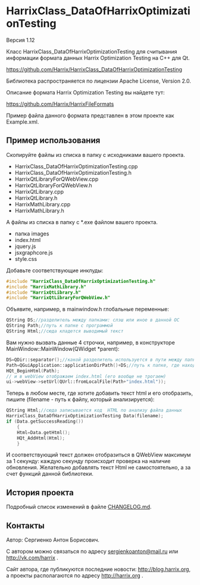 HarrixClass_DataOfHarrixOptimizationTesting
===========================================

Версия 1.12

Класс HarrixClass_DataOfHarrixOptimizationTesting для считывания информации формата данных Harrix Optimization Testing на C++ для Qt.

https://github.com/Harrix/HarrixClass_DataOfHarrixOptimizationTesting

Библиотека распространяется по лицензии Apache License, Version 2.0.

Описание формата Harrix Optimization Testing вы найдете тут:

https://github.com/Harrix/HarrixFileFormats

Пример файла данного формата представлен в этом проекте как Example.xml.

Пример использования
--------------------
Скопируйте файлы из списка в папку с исходниками вашего проекта.
- HarrixClass_DataOfHarrixOptimizationTesting.cpp
- HarrixClass_DataOfHarrixOptimizationTesting.h
- HarrixQtLibraryForQWebView.cpp
- HarrixQtLibraryForQWebView.h
- HarrixQtLibrary.cpp
- HarrixQtLibrary.h
- HarrixMathLibrary.cpp
- HarrixMathLibrary.h

А файлы из списка в папку с *.exe файлом вашего проекта.
- папка images
- index.html
- jquery.js
- jsxgraphcore.js
- style.css

Добавьте  соответствующие инклуды:

```cpp
#include "HarrixClass_DataOfHarrixOptimizationTesting.h"
#include "HarrixMathLibrary.h"
#include "HarrixQtLibrary.h"
#include "HarrixQtLibraryForQWebView.h"
```

Объявите, например, в mainwindow.h глобальные переменные:

```cpp
QString DS;//разделитель между папками: слэш или иное в данной ОС
QString Path;//путь к папке с программой
QString Html;//сюда кладется выводимый текст
```

Вам нужно вызвать данные 4 строчки, например, в конструкторе MainWindow::MainWindow(QWidget *parent):

```cpp
DS=QDir::separator();//какой разделитель используется в пути между папками
Path=QGuiApplication::applicationDirPath()+DS;//путь к папке, где находится приложение
HQt_BeginHtml(Path);
// и в webView отображаем index.html (его вообще не трогаем)
ui->webView->setUrl(QUrl::fromLocalFile(Path+"index.html"));
```
	
Теперь в любом месте, где хотите добавить текст html и его отобразить, пишите (filename - путь к файлу, который анализируется):

```cpp
QString Html;//сюда записывается код  HTML по анализу файла данных
HarrixClass_DataOfHarrixOptimizationTesting Data(filename);
if (Data.getSuccessReading())
	{
	Html=Data.getHtml();
	HQt_AddHtml(Html);
	}
```
	
И соответствующий текст должен отобразиться в QWebView максимум за 1 секунду: каждую секунду происходит проверка на наличие обновления. Желательно добавлять текст Html не самостоятельно, а за счет функций данной библиотеки.

История проекта
---------------

Подробный список изменений в файле [CHANGELOG.md](../master/CHANGELOG.md).

Контакты
--------

Автор: Сергиенко Антон Борисович.

С автором можно связаться по адресу sergienkoanton@mail.ru или  http://vk.com/harrix .

Сайт автора, где публикуются последние новости: http://blog.harrix.org, а проекты располагаются по адресу http://harrix.org .
